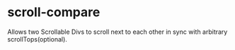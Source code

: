 # scroll-compare
Allows two Scrollable Divs to scroll next to each other in sync with arbitrary scrollTops(optional). 
